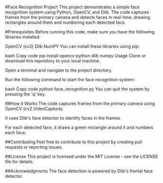 #Face Recognition Project
This project demonstrates a simple face recognition system using Python, OpenCV, and Dlib. The code captures frames from the primary camera and detects faces in real-time, drawing rectangles around them and numbering each detected face.

#Prerequisites
Before running this code, make sure you have the following libraries installed:

OpenCV (cv2)
Dlib
NumPY
You can install these libraries using pip:

bash
Copy code
pip install opencv-python dlib numpy
Usage
Clone or download this repository to your local machine.

Open a terminal and navigate to the project directory.

Run the following command to start the face recognition system:

bash
Copy code
python face_recognition.py
You can quit the system by pressing the 'q' key.

##How it Works
The code captures frames from the primary camera using OpenCV (cv2.VideoCapture).

It uses Dlib's face detector to identify faces in the frames.

For each detected face, it draws a green rectangle around it and numbers each face.

##Contributing
Feel free to contribute to this project by creating pull requests or reporting issues.

##License
This project is licensed under the MIT License - see the LICENSE file for details.

##Acknowledgments
The face detection is powered by Dlib's frontal face detector.
